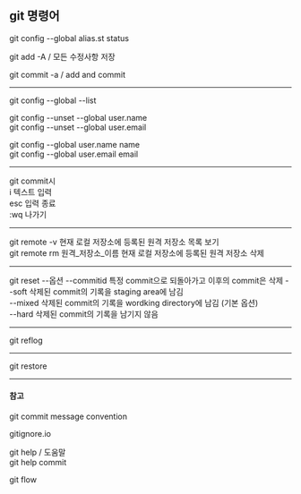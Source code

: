 ## git 명령어

git config --global alias.st status

git add -A / 모든 수정사항 저장

git commit -a / add and commit
______________

git config --global --list

git config --unset --global user.name  
git config --unset --global user.email

git config --global user.name name  
git config --global user.email email
______________

git commit시  
i 텍스트 입력  
esc 입력 종료  
:wq 나가기
______________

git remote -v 현재 로컬 저장소에 등록된 원격 저장소 목록 보기  
git remote rm 원격_저장소_이름 현재 로컬 저장소에 등록된 원격 저장소 삭제 
______________

git reset --옵션 --commitid 특정 commit으로 되돌아가고 이후의 commit은 삭제 
--soft 삭제된 commit의 기록을 staging area에 남김  
--mixed 삭제된 commit의 기록을 wordking directory에 남김 (기본 옵션)   
--hard 삭제된 commit의 기록을 남기지 않음  
______________

git reflog

______________

git restore <file>

______________


#### 참고

git commit message convention  

gitignore.io

git help / 도움말  
git help commit

git flow